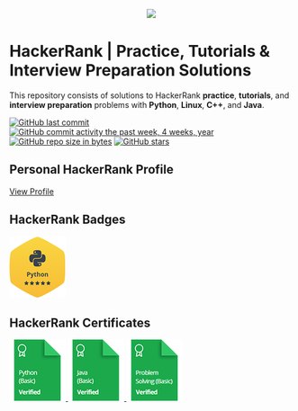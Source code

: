 <p align="center"><a href="https://www.hackerrank.com/maasker"><img src="https://i0.wp.com/gradsingames.com/wp-content/uploads/2016/05/856771_668224053197841_1943699009_o.png" ></a></p>


# HackerRank | Practice, Tutorials & Interview Preparation Solutions

This repository consists of solutions to HackerRank **practice**, **tutorials**, and **interview preparation** problems with **Python**, **Linux**, **C++**, and **Java**.

[![GitHub last commit](https://img.shields.io/github/last-commit/maasker/HackerrankPractice.svg)](https://github.com/marinskiy/HackerrankPractice) 
[![GitHub commit activity the past week, 4 weeks, year](https://img.shields.io/github/commit-activity/y/maasker/HackerrankPractice.svg)](https://github.com/maasker/HackerRank)
[![GitHub repo size in bytes](https://img.shields.io/github/repo-size/maasker/HackerrankPractice.svg)](https://github.com/maasker/HackerRank) 
[![GitHub stars](https://img.shields.io/github/stars/maasker/HackerrankPractice.svg)](https://github.com/maasker/HackerRank)

## Personal HackerRank Profile

[View Profile](https://www.hackerrank.com/maaske)

## HackerRank Badges

![Python](/Badges/python_5_star.png)

## HackerRank Certificates

<a href="Skills%20Certification/Python%20(Basic)%20Certificate.png">
    <img src="Badges/python_basic_skill.png" alt="Python (Basic) Certificate"/>
</a>
<a href="Skills%20Certification/Java%20(Basic)%20Certificate.png">
    <img src="Badges/java_basic_skill.png" alt="Java (Basic) Certificate"/>
</a>
<a href="Skills%20Certification/Problem%20Solving%20(Basic)%20Certificate.png">
    <img src="Badges/problem_solving_basic_skill.png" alt="Problem Solving (Basic) Certificate"/>
</a>

